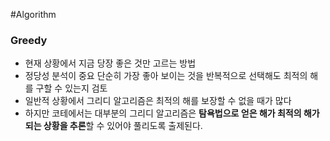---
---
#Algorithm

### Greedy
+ 현재 상황에서 지금 당장 좋은 것만 고르는 방법
+ 정당성 분석이 중요 
	단순히 가장 좋아 보이는 것을 반복적으로 선택해도 최적의 해를 구할 수 있는지 검토
+ 일반적 상황에서 그리디 알고리즘은 최적의 해를 보장할 수 없을 때가 많다
+ 하지만 코테에서는 대부분의 그리디 알고리즘은 **탐욕법으로 얻은 해가 최적의 해가 되는 상황을 추론**할 수 있어야 풀리도록 출제된다.